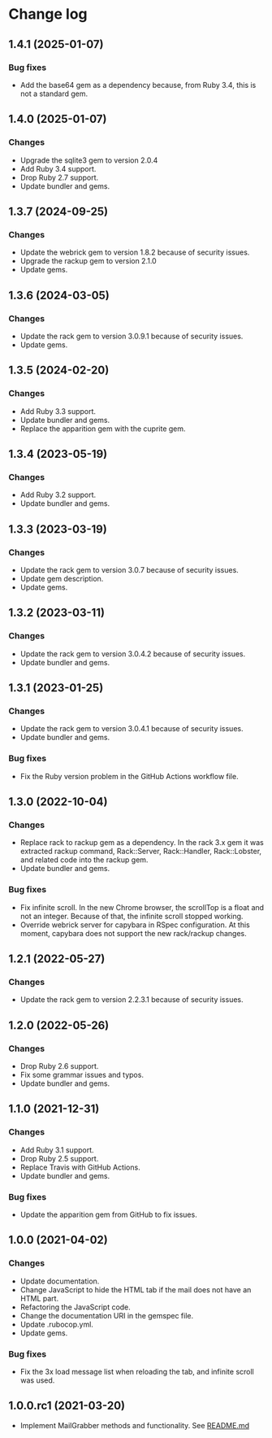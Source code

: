 # Change log

## 1.4.1 (2025-01-07)

### Bug fixes

* Add the base64 gem as a dependency because, from Ruby 3.4, this is not a standard gem.


## 1.4.0 (2025-01-07)

### Changes

* Upgrade the sqlite3 gem to version 2.0.4
* Add Ruby 3.4 support.
* Drop Ruby 2.7 support.
* Update bundler and gems.


## 1.3.7 (2024-09-25)

### Changes

* Update the webrick gem to version 1.8.2 because of security issues.
* Upgrade the rackup gem to version 2.1.0
* Update gems.


## 1.3.6 (2024-03-05)

### Changes

* Update the rack gem to version 3.0.9.1 because of security issues.
* Update gems.


## 1.3.5 (2024-02-20)

### Changes

* Add Ruby 3.3 support.
* Update bundler and gems.
* Replace the apparition gem with the cuprite gem.


## 1.3.4 (2023-05-19)

### Changes

* Add Ruby 3.2 support.
* Update bundler and gems.


## 1.3.3 (2023-03-19)

### Changes

* Update the rack gem to version 3.0.7 because of security issues.
* Update gem description.
* Update gems.


## 1.3.2 (2023-03-11)

### Changes

* Update the rack gem to version 3.0.4.2 because of security issues.
* Update bundler and gems.


## 1.3.1 (2023-01-25)

### Changes

* Update the rack gem to version 3.0.4.1 because of security issues.
* Update bundler and gems.

### Bug fixes

* Fix the Ruby version problem in the GitHub Actions workflow file.


## 1.3.0 (2022-10-04)

### Changes

* Replace rack to rackup gem as a dependency.
  In the rack 3.x gem it was extracted rackup command, Rack::Server, Rack::Handler, Rack::Lobster, and related code into the rackup gem.
* Update bundler and gems.

### Bug fixes

* Fix infinite scroll.
  In the new Chrome browser, the scrollTop is a float and not an integer. Because of that, the infinite scroll stopped working.
* Override webrick server for capybara in RSpec configuration.
  At this moment, capybara does not support the new rack/rackup changes.


## 1.2.1 (2022-05-27)

### Changes

* Update the rack gem to version 2.2.3.1 because of security issues.


## 1.2.0 (2022-05-26)

### Changes

* Drop Ruby 2.6 support.
* Fix some grammar issues and typos.
* Update bundler and gems.


## 1.1.0 (2021-12-31)

### Changes

* Add Ruby 3.1 support.
* Drop Ruby 2.5 support.
* Replace Travis with GitHub Actions.
* Update bundler and gems.

### Bug fixes

* Update the apparition gem from GitHub to fix issues.


## 1.0.0 (2021-04-02)

### Changes

* Update documentation.
* Change JavaScript to hide the HTML tab if the mail does not have an HTML part.
* Refactoring the JavaScript code.
* Change the documentation URI in the gemspec file.
* Update .rubocop.yml.
* Update gems.

### Bug fixes

* Fix the 3x load message list when reloading the tab, and infinite scroll was used.


## 1.0.0.rc1 (2021-03-20)

* Implement MailGrabber methods and functionality. See [README.md](https://github.com/MailToolbox/mail_grabber/blob/main/README.md)
